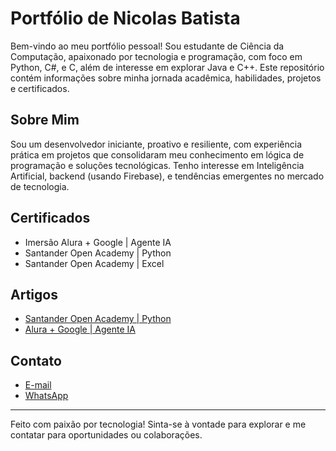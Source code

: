 # Portfólio de Nicolas Batista

Bem-vindo ao meu portfólio pessoal! Sou estudante de Ciência da Computação, apaixonado por tecnologia e programação, com foco em Python, C#, e C, além de interesse em explorar Java e C++. Este repositório contém informações sobre minha jornada acadêmica, habilidades, projetos e certificados.

## Sobre Mim
Sou um desenvolvedor iniciante, proativo e resiliente, com experiência prática em projetos que consolidaram meu conhecimento em lógica de programação e soluções tecnológicas. Tenho interesse em Inteligência Artificial, backend (usando Firebase), e tendências emergentes no mercado de tecnologia.

## Certificados
- Imersão Alura + Google | Agente IA
- Santander Open Academy | Python
- Santander Open Academy | Excel

## Artigos
- [Santander Open Academy | Python](artigos/SANTANDER_PYTHON.docx)
- [Alura + Google | Agente IA](artigos/ALURA%20+%20GOOGLE%20_%20AGENTE%20IA.docx)

## Contato
- [E-mail](mailto:nicolasgmbatista15@gmail.com?subject=Contato%20Profissional&body=Olá,%20Nicolas!%20Estou%20entrando%20em%20contato%20sobre%20uma%20oportunidade.%20Poderia%20me%20dar%20mais%20detalhes?)
- [WhatsApp](https://wa.me/554988429369?text=Olá,%20Nicolas!%20Estou%20entrando%20em%20contato%20sobre%20uma%20oportunidade.%20Pode%20me%20dar%20mais%20detalhes?)

---

Feito com paixão por tecnologia! Sinta-se à vontade para explorar e me contatar para oportunidades ou colaborações.
